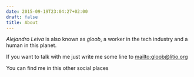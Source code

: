 ```yaml
---
date: 2015-09-19T23:04:27+02:00
draft: false
title: About
---
```


*Alejandro Leiva* is also known as *gloob*, a worker in the tech industry and a human in this planet.

If you want to talk with me just write me some line to <mailto:gloob@litio.org>

You can find me in this other social places

<div id="social">
<a href="mailto:gloob@litio.org"><div class="genericon genericon-mail"></div></a>
<a href="https://github.com/gloob"><div class="genericon genericon-github"></div></a>
<a href="https://twitter.com/gloob"><div class="genericon genericon-twitter"></div></a>
<a href="https://www.facebook.com/alejandro.leiva.9"><div class="genericon genericon-facebook"></div></a>
<a href="https://flickr.com/people/gloob"><div class="genericon genericon-flickr"></div></a>
<a href="https://www.linkedin.com/in/alejandroleiva"><div class="genericon genericon-linkedin"></div></a>
<a href="https://www.openhub.net/accounts/23204?ref=Detailed"><div class="genericon genericon-shuffle"></div></a>
</div>
